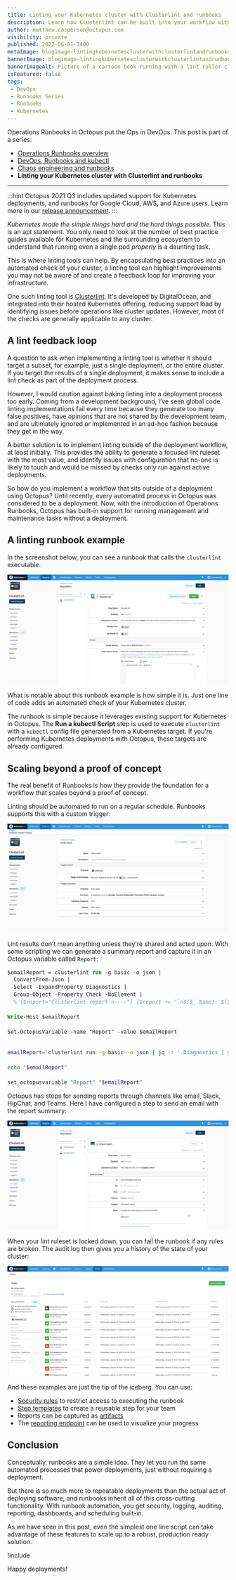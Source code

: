 ```yaml
---
title: Linting your Kubernetes cluster with Clusterlint and runbooks
description: Learn how Clusterlint can be built into your workflow with runbooks.
author: matthew.casperson@octopus.com
visibility: private
published: 2022-06-01-1400
metaImage: blogimage-lintingkubernetesclusterwithclusterlintandrunbooks-2022.png
bannerImage: blogimage-lintingkubernetesclusterwithclusterlintandrunbooks-2022.png
bannerImageAlt: Picture of a cartoon book running with a lint roller cleaning and checking Kubernete shapes
isFeatured: false
tags:
 - DevOps
 - Runbooks Series
 - Runbooks
 - Kubernetes
---
```


Operations Runbooks in Octopus put the Ops in DevOps. This post is part of a series:

- [Operations Runbooks overview](https://octopus.com/blog/operations-runbooks)
- [DevOps, Runbooks and kubectl](https://octopus.com/blog/devops-runbooks-and-kubectl)
- [Chaos engineering and runbooks](https://octopus.com/blog/chaos-engineering-and-runbooks)
- **Linting your Kubernetes cluster with Clusterlint and runbooks**

---

:::hint
Octopus 2021 Q3 includes updated support for Kubernetes deployments, and runbooks for Google Cloud, AWS, and Azure users. Learn more in our [release announcement](https://octopus.com/blog/octopus-release-2021-q3).
:::

*Kubernetes made the simple things hard and the hard things possible.* This is an apt statement. You only need to look at the number of best practice guides available for Kubernetes and the surrounding ecosystem to understand that running even a single pod *properly* is a daunting task.

This is where linting tools can help. By encapsulating best practices into an automated check of your cluster, a linting tool can highlight improvements you may not be aware of and create a feedback loop for improving your infrastructure.

One such linting tool is [Clusterlint](https://github.com/digitalocean/clusterlint). It's developed by DigitalOcean, and integrated into their hosted Kubernetes offering, reducing support load by identifying issues before operations like cluster updates. However, most of the checks are generally applicable to any cluster.

## A lint feedback loop

A question to ask when implementing a linting tool is whether it should target a subset, for example, just a single deployment, or the entire cluster. If you target the results of a single deployment, it makes sense to include a lint check as part of the deployment process.

However, I would caution against baking linting into a deployment process too early. Coming from a development background, I’ve seen global code linting implementations fail every time because they generate too many false positives, have opinions that are not shared by the development team, and are ultimately ignored or implemented in an ad-hoc fashion because they get in the way.

A better solution is to implement linting outside of the deployment workflow, at least initially. This provides the ability to generate a focused lint ruleset with the most value, and identify issues with configuration that no-one is likely to touch and would be missed by checks only run against active deployments.

So how do you implement a workflow that sits outside of a deployment using Octopus? Until recently, every automated process in Octopus was considered to be a deployment. Now, with the introduction of Operations Runbooks, Octopus has built-in support for running management and maintenance tasks without a deployment.

## A linting runbook example

In the screenshot below, you can see a runbook that calls the `clusterlint` executable.

![Octopus dashboard open on Projects tab and Operations Runbooks page showing ClusterLint Step Editor](clusterlint-runbook.png "width=500")

What is notable about this runbook example is how simple it is. Just one line of code adds an automated check of your Kubernetes cluster.

The runbook is simple because it leverages existing support for Kubernetes in Octopus. The **Run a kubectl Script** step is used to execute `clusterlint` with a `kubectl` config file generated from a Kubernetes target. If you're performing Kubernetes deployments with Octopus, these targets are already configured.

## Scaling beyond a proof of concept

The real benefit of Runbooks is how they provide the foundation for a workflow that scales beyond a proof of concept.

Linting should be automated to run on a regular schedule. Runbooks supports this with a custom trigger:

![Octopus dashboard open on Projects tab and Operations Triggers page showing Daily check](runbook-schedule.png "width=500")

Lint results don’t mean anything unless they're shared and acted upon. With some scripting we can generate a summary report and capture it in an Octopus variable called `Report`:

```ps PowerShell
$emailReport = clusterlint run -g basic -o json |
  ConvertFrom-Json |
  Select -ExpandProperty Diagnostics |
  Group-Object -Property Check -NoElement |
  % {$report="Clusterlint report`n----"} {$report += "`n$($_.Name): $($_.Count)"} {$report}

Write-Host $emailReport

Set-OctopusVariable -name "Report" -value $emailReport
```

```bash Bash

emailReport=`clusterlint run -g basic -o json | jq -r '.Diagnostics | group_by(.Property)[]| group_by(.Check)      | map({Check: .[0].Check, count: length}) | "Clusterlint Report", "---------", ( .[] | "\(.Check):\(.count)" )'`

echo "$emailReport"

set_octopusvariable "Report" "$emailReport"
```

Octopus has steps for sending reports through channels like email, Slack, HipChat, and Teams. Here I have configured a step to send an email with the report summary:

![Octopus dashboard open on Projects tab and Operations Runbooks page showing Email report](email.png "width=500")

When your lint ruleset is locked down, you can fail the runbook if any rules are broken. The audit log then gives you a history of the state of your cluster:

![Octopus dashboard open on Tasks tab showing audit log](audit.png "width=500")

And these examples are just the tip of the iceberg. You can use:

- [Security rules](https://octopus.com/docs/administration/managing-users-and-teams) to restrict access to executing the runbook
- [Step templates](https://octopus.com/docs/deployment-process/steps/custom-step-templates) to create a reusable step for your team
- Reports can be captured as [artifacts](https://octopus.com/docs/deployment-process/artifacts)
- The [reporting endpoint](https://octopus.com/docs/administration/reporting) can be used to visualize your progress

## Conclusion

Conceptually, runbooks are a simple idea. They let you run the same automated processes that power deployments, just without requiring a deployment.

But there is so much more to repeatable deployments than the actual act of deploying software, and runbooks inherit all of this cross-cutting functionality. With runbook automation, you get security, logging, auditing, reporting, dashboards, and scheduling built-in.

As we have seen in this post, even the simplest one line script can take advantage of these features to scale up to a robust, production ready solution.

!include <q2-2022-newsletter-cta>

Happy deployments!
